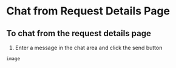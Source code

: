 # Chat from Request Details Page

## To chat from the request details page

1. Enter a message in the chat area and click the send button

`image`
